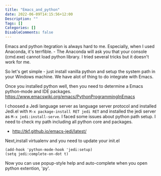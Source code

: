 ```yaml
---
title: "Emacs_and_python"
date: 2022-06-09T14:15:56+12:00
Description: ""
Tags: []
Categories: []
DisableComments: false
---
```


Emacs and python itegration is always hard to me. Especially, when I used Anaconda, it's terrfible. - The Anaconda will ask you that your console (cmd.exe) cannot load python library. I tried several tricks but it doesn't work for me. 

So let's get simple - just install vanilla python and setup the system path in your Windows machine. We have alot of thing to do integrate with Emacs. 

Once you installed python well, then you need to determine a Emacs python-mode and IDE packages. https://www.emacswiki.org/emacs/PythonProgrammingInEmacs

I choosed a Jedi language server as language server protocol and installed Jedi.el with `M-x package-install RET jedi RET` and installed the jedi server as `M-x jedi:install-serve`. I faced some issues about python path setup. I need to check my path including all python core and packages.
- http://tkf.github.io/emacs-jedi/latest/

Next,install virtualenv and you need to update your init.el 

```
(add-hook 'python-mode-hook 'jedi:setup)
(setq jedi:complete-on-dot t) 
```

Now you can use popup-style help and auto-complete when you open python extention, 'py'.


